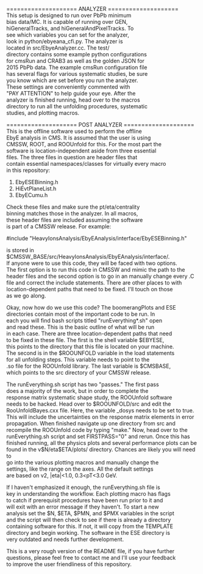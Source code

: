 ==================== ANALYZER ====================  
This setup is designed to run over PbPb minimum  
bias data/MC.  It is capable of running over GEN,  
hiGeneralTracks, and hiGeneralAndPixelTracks.  To  
see which variables you can set for the analyzer,  
look in python/ebyeana_cfi.py. The analyzer is  
located in src/EbyeAnalyzer.cc. The test/  
directory contains some example python configurations  
for cmsRun and CRAB3 as well as the golden JSON for  
2015 PbPb data. The example cmsRun configuration file  
has several flags for various systematic studies, be sure  
you know which are set before you run the analyzer.  
These settings are conveniently commented with  
"PAY ATTENTION" to help guide your eye. After the  
analyzer is finished running, head over to the macros  
directory to run all the unfolding procedures, systematic  
studies, and plotting macros.  

==================== POST ANALYZER ====================  
This is the offline software used to perform the offline  
EbyE analysis in CMS.  It is assumed that the user is using  
CMSSW, ROOT, and ROOUnfold for this. For the most part the  
software is location-independent aside from three essential  
files.  The three files in question are header files that  
contain essential namespaces/classes for virtually every macro  
in this repository:  

1. EbyESEBinning.h  
2. HiEvtPlaneList.h  
3. EbyECumu.h  

Check these files and make sure the pt/eta/centrality  
binning matches those in the analyzer. In all macros,  
these header files are included assuming the software  
is part of a CMSSW release.  For example:  

#include "HeavyIonsAnalysis/EbyEAnalysis/interface/EbyESEBinning.h"  

is stored in $CMSSW_BASE/src/HeavyIonsAnalysis/EbyEAnalysis/interface/.  
If anyone were to use this code, they will be faced with two options.  
The first option  is to run this code in CMSSW and mimic the path to the  
header files and the second option is to go in an manually change every .C  
file and correct the include statements. There are other places to with  
location-dependent paths that need to be fixed.  I'll touch on those  
as we go along.  

Okay, now how do we use this code? The boomerangPlots and ESE  
directories contain most of the important code to be run.  In  
each you will find bash scripts titled "runEverything*.sh" open  
and read these.  This is the basic outline of what will be run  
in each case.  There are three location-dependent paths that need  
to be fixed in these file.  The first is the shell variable $EBYESE,  
this points to the directory that this file is located on your machine.  
The second is in the $ROOUNFOLD variable in the load statements  
for all unfolding steps.  This variable needs to point to the  
.so file for the ROOUnfold library. The last variable is $CMSBASE,  
which points to the src directory of your CMSSW release.  

The runEverything.sh script has two "passes." The first pass  
does a majority of the work, but in order to complete the  
response matrix systematic shape study, the ROOUnfold software  
needs to be hacked.  Head over to $ROOUNFOLD/src and edit the  
RooUnfoldBayes.cxx file.  Here, the variable _dosys needs to  
be set to true.  This will include the uncertainties on the response  
matrix elements in error propagation. When finished navigate up  
one directory from src and recompile the ROOUnfold code by typing  
"make." Now, head over to the runEverything.sh script and set  
FIRSTPASS="0" and rerun. Once this has finished running, all the  
physics plots and several performance plots can be found in the  
v$N/eta$ETA/plots/ directory. Chances are likely you will need to  
go into the various plotting macros and manually change the  
settings, like the range on the axes.  All the default settings  
are based on v2, |eta|<1.0, 0.3<pT<3.0 GeV.  

If I haven't emphasized it enough, the runEverything.sh file is  
key in understanding the workflow. Each plotting macro has flags  
to catch if prerequisit procedures have been run prior to it and  
will exit with an error message if they haven't. To start a new  
analysis set the $N, $ETA, $PMN, and $PMX variables in the script  
and the script will then check to see if there is already a directory  
containing software for this.  If not, it will copy from the TEMPLATE  
directory and begin working. The software in the ESE directory is  
very outdated and needs further development.  

This is a very rough version of the README file, if you have further  
questions, please feel free to contact me and I'll use your feedback  
to improve the user friendliness of this repository.  


